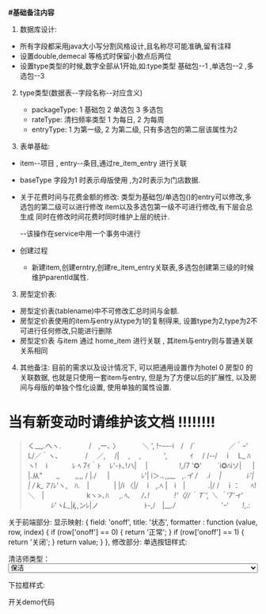 **#基础备注内容**
1. 数据库设计:
  - 所有字段都采用java大小写分割风格设计,且名称尽可能准确,留有注释
  - 设置double,demecal 等格式时保留小数点后两位
  - 设置type类型的时候,数字全部从1开始,如:type类型 基础包--1 ,单选包--2 ,多选包--3
2. type类型(数据表--字段名称--对应含义)
   - packageType: 1 基础包 2 单选包 3 多选包
   - rateType:  清扫频率类型  1 为每日, 2 为每周
   - entryType: 1 为第一级, 2 为第二级, 只有多选包的第二层该属性为2 

2. 表单基础:
  - item--项目 , entry--条目,通过re_item_entry 进行关联
  - baseType 字段为1 时表示母版使用 ,为2时表示为门店数据.
  - 关于花费时间与花费金额的修改:
    类型为基础包/单选包()的entry可以修改,多选包的第二级可以进行修改
    item以及多选包第一级不可进行修改,有下层会总生成
    同时在修改时间花费时同时维护上层的统计.
    
    
    --该操作在service中用一个事务中进行
  - 创建过程
    - 新建item,创建erntry,创建re_item_entry关联表,多选包创建第三级的时候维护parentId属性.
3. 房型定价表:
  - 房型定价表(tablename)中不可修改汇总时间与金额.
  - 房型定价表使用的item与entry从type为1的复制得来, 设置type为2,type为2不可进行任何修改,只能进行删除
  - 房型定价表 与item 通过 home_item 进行关联 , 其item与entry则与普通关联关系相同
  
4. 其他备注:
    目前的需求以及设计情况下, 可以把通用设置作为hotel 0 房型0 的关联数据, 也就是只使用一套item与entry, 但是为了方便以后的扩展性, 以及房间与母版的单独个性化设置, 使用单独的属性设置.
  
 # **当有新变动时请维护该文档 !!!!!!!!**

> く__,.ヘヽ.　　　　/　,ー､ 〉
> 　　　＼ ', !-─‐-i　/　/´
> 　　　 　 ／｀ｰ'　　　 L/／｀ヽ､
> 　　 　 /　 ／,　 /|　 ,　 ,　　　 ',
> 　　　ｲ 　/ /-‐/　ｉ　L_ ﾊ ヽ!　 i
> 　　　 ﾚ ﾍ 7ｲ｀ﾄ　 ﾚ'-ﾄ､!ハ|　 |
> 　　　　 !,/7 '✪'　　 ´i✪ﾊiソ| 　 |　　　
> 　　　　 |.从"　　_　　 ,,,, / |./ 　 |
> 　　　　 ﾚ'| i＞.､,,__　_,.イ / 　.i 　|
> 　　　 ﾚ'| | / k_７_/ﾚ'ヽ,　ﾊ.　|
> 　　　 | |/i 〈|/　 i　,.ﾍ |　i　|
> 　　　.|/ /　ｉ： 　 ﾍ!　　＼　|
> 　　　 　 　 kヽ>､ﾊ 　 _,.ﾍ､ 　 /､!
> 　　　 !'〈//｀Ｔ´', ＼ ｀'7'ｰr'
> 　　　 ﾚ'ヽL__|___i,___,ンﾚ|ノ
> 　　　 　　　ﾄ-,/　|___./
> 　　　 　　　'ｰ'　　!_,.:  



关于前端部分: 
显示映射:
 {
                        field: 'onoff',
                        title: '状态',
                        formatter : function (value, row, index) {
                            if (row['onoff'] == 0) {
                                return '正常';
                            }
                            if (row['onoff'] == 1) {
                                return '关闭';
                            }
                            return value;
                        }
                    },
  修改部分:
  单选按钮样式:
   <div class="form-group">
                              <label class="col-sm-3 control-label">清洁师类型：</label>
                              <div class="col-sm-8">
                                  <input id="type" th:value="${worker.workType}" class="form-control" type="hidden">
                                  <select class="form-control" id="workType" name="workType" style="width: 100%">
                                      <option value="1">
                                          保洁
                                      </option>
                                      <option value="2">
                                          领班&保洁
                                      </option>
                                  </select>
                              </div>
                          </div>
  
  
  
  
  下拉框样式:
  
  
  
  开关demo代码